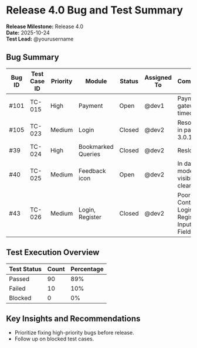 # Release 4.0 Bug and Test Summary

**Release Milestone:** Release 4.0  
**Date:** 2025-10-24  
**Test Lead:** @yourusername  

## Bug Summary

| Bug ID | Test Case ID | Priority | Module | Status | Assigned To | Comments |
|--------|--------------|----------|--------|--------|-------------|----------|
| #101   | TC-015       | High     | Payment| Open   | @dev1       | Payment gateway timeout |
| #105   | TC-023       | Medium   | Login  | Closed | @dev2       | Resolved in patch 3.0.1 |
| #39   | TC-024       | High   | Bookmarked Queries  | Closed | @dev2       | Resloved|
| #40   | TC-025       | Medium   | Feedback icon  | Open | @dev2       | In dark mode it not visible clearly |
| #43   | TC-026       | Medium   | Login, Register  | Closed | @dev2       | Poor Contrast in Login, Register Input Fields|


## Test Execution Overview

| Test Status | Count | Percentage |
|-------------|-------|------------|
| Passed      | 90    | 89%        |
| Failed      | 10    | 10%        |
| Blocked     | 0     | 0%         |

## Key Insights and Recommendations

- Prioritize fixing high-priority bugs before release.
- Follow up on blocked test cases.
